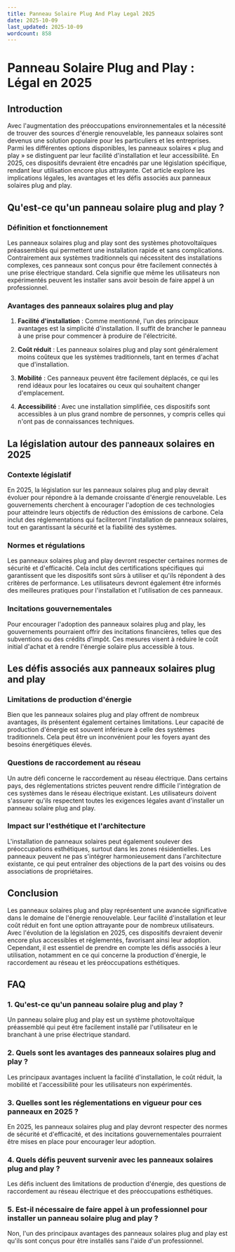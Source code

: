 ```yaml
---
title: Panneau Solaire Plug And Play Legal 2025
date: 2025-10-09
last_updated: 2025-10-09
wordcount: 858
---
```


# Panneau Solaire Plug and Play : Légal en 2025

## Introduction

Avec l'augmentation des préoccupations environnementales et la nécessité de trouver des sources d'énergie renouvelable, les panneaux solaires sont devenus une solution populaire pour les particuliers et les entreprises. Parmi les différentes options disponibles, les panneaux solaires « plug and play » se distinguent par leur facilité d'installation et leur accessibilité. En 2025, ces dispositifs devraient être encadrés par une législation spécifique, rendant leur utilisation encore plus attrayante. Cet article explore les implications légales, les avantages et les défis associés aux panneaux solaires plug and play.

## Qu'est-ce qu'un panneau solaire plug and play ?

### Définition et fonctionnement

Les panneaux solaires plug and play sont des systèmes photovoltaïques préassemblés qui permettent une installation rapide et sans complications. Contrairement aux systèmes traditionnels qui nécessitent des installations complexes, ces panneaux sont conçus pour être facilement connectés à une prise électrique standard. Cela signifie que même les utilisateurs non expérimentés peuvent les installer sans avoir besoin de faire appel à un professionnel.

### Avantages des panneaux solaires plug and play

1. **Facilité d'installation** : Comme mentionné, l'un des principaux avantages est la simplicité d'installation. Il suffit de brancher le panneau à une prise pour commencer à produire de l'électricité.
   
2. **Coût réduit** : Les panneaux solaires plug and play sont généralement moins coûteux que les systèmes traditionnels, tant en termes d'achat que d'installation.

3. **Mobilité** : Ces panneaux peuvent être facilement déplacés, ce qui les rend idéaux pour les locataires ou ceux qui souhaitent changer d'emplacement.

4. **Accessibilité** : Avec une installation simplifiée, ces dispositifs sont accessibles à un plus grand nombre de personnes, y compris celles qui n'ont pas de connaissances techniques.

## La législation autour des panneaux solaires en 2025

### Contexte législatif

En 2025, la législation sur les panneaux solaires plug and play devrait évoluer pour répondre à la demande croissante d'énergie renouvelable. Les gouvernements cherchent à encourager l'adoption de ces technologies pour atteindre leurs objectifs de réduction des émissions de carbone. Cela inclut des réglementations qui faciliteront l'installation de panneaux solaires, tout en garantissant la sécurité et la fiabilité des systèmes.

### Normes et régulations

Les panneaux solaires plug and play devront respecter certaines normes de sécurité et d'efficacité. Cela inclut des certifications spécifiques qui garantissent que les dispositifs sont sûrs à utiliser et qu'ils répondent à des critères de performance. Les utilisateurs devront également être informés des meilleures pratiques pour l'installation et l'utilisation de ces panneaux.

### Incitations gouvernementales

Pour encourager l'adoption des panneaux solaires plug and play, les gouvernements pourraient offrir des incitations financières, telles que des subventions ou des crédits d'impôt. Ces mesures visent à réduire le coût initial d'achat et à rendre l'énergie solaire plus accessible à tous.

## Les défis associés aux panneaux solaires plug and play

### Limitations de production d'énergie

Bien que les panneaux solaires plug and play offrent de nombreux avantages, ils présentent également certaines limitations. Leur capacité de production d'énergie est souvent inférieure à celle des systèmes traditionnels. Cela peut être un inconvénient pour les foyers ayant des besoins énergétiques élevés.

### Questions de raccordement au réseau

Un autre défi concerne le raccordement au réseau électrique. Dans certains pays, des réglementations strictes peuvent rendre difficile l'intégration de ces systèmes dans le réseau électrique existant. Les utilisateurs doivent s'assurer qu'ils respectent toutes les exigences légales avant d'installer un panneau solaire plug and play.

### Impact sur l'esthétique et l'architecture

L'installation de panneaux solaires peut également soulever des préoccupations esthétiques, surtout dans les zones résidentielles. Les panneaux peuvent ne pas s'intégrer harmonieusement dans l'architecture existante, ce qui peut entraîner des objections de la part des voisins ou des associations de propriétaires.

## Conclusion

Les panneaux solaires plug and play représentent une avancée significative dans le domaine de l'énergie renouvelable. Leur facilité d'installation et leur coût réduit en font une option attrayante pour de nombreux utilisateurs. Avec l'évolution de la législation en 2025, ces dispositifs devraient devenir encore plus accessibles et réglementés, favorisant ainsi leur adoption. Cependant, il est essentiel de prendre en compte les défis associés à leur utilisation, notamment en ce qui concerne la production d'énergie, le raccordement au réseau et les préoccupations esthétiques.

## FAQ

### 1. Qu'est-ce qu'un panneau solaire plug and play ?

Un panneau solaire plug and play est un système photovoltaïque préassemblé qui peut être facilement installé par l'utilisateur en le branchant à une prise électrique standard.

### 2. Quels sont les avantages des panneaux solaires plug and play ?

Les principaux avantages incluent la facilité d'installation, le coût réduit, la mobilité et l'accessibilité pour les utilisateurs non expérimentés.

### 3. Quelles sont les réglementations en vigueur pour ces panneaux en 2025 ?

En 2025, les panneaux solaires plug and play devront respecter des normes de sécurité et d'efficacité, et des incitations gouvernementales pourraient être mises en place pour encourager leur adoption.

### 4. Quels défis peuvent survenir avec les panneaux solaires plug and play ?

Les défis incluent des limitations de production d'énergie, des questions de raccordement au réseau électrique et des préoccupations esthétiques.

### 5. Est-il nécessaire de faire appel à un professionnel pour installer un panneau solaire plug and play ?

Non, l'un des principaux avantages des panneaux solaires plug and play est qu'ils sont conçus pour être installés sans l'aide d'un professionnel.